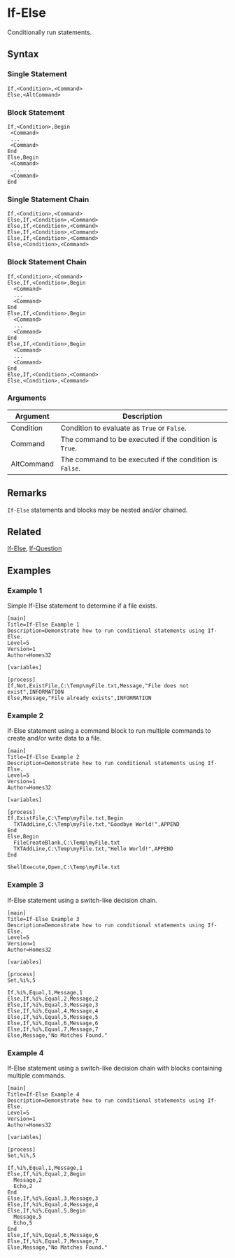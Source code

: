 # If-Else

Conditionally run statements.

## Syntax

### Single Statement

```pebakery
If,<Condition>,<Command>
Else,<AltCommand>
```

### Block Statement

```pebakery
If,<Condition>,Begin
 <Command>
 ...
 <Command>
End
Else,Begin
 <Command>
 ...
 <Command>
End
```

### Single Statement Chain

```pebakery
If,<Condition>,<Command>
Else,If,<Condition>,<Command>
Else,If,<Condition>,<Command>
Else,If,<Condition>,<Command>
Else,If,<Condition>,<Command>
Else,<Condition>,<Command>
```

### Block Statement Chain

```pebakery
If,<Condition>,<Command>
Else,If,<Condition>,Begin
  <Command>
  ...
  <Command>
End  
Else,If,<Condition>,Begin
  <Command>
  ...
  <Command>
End
Else,If,<Condition>,Begin
  <Command>
  ...
  <Command>
End
Else,If,<Condition>,<Command>
Else,<Condition>,<Command>
```

### Arguments

| Argument | Description |
| --- | --- |
| Condition | Condition to evaluate as `True` or `False`. |
| Command | The command to be executed if the condition is `True`. |
| AltCommand | The command to be executed if the condition is `False`. |

## Remarks

`If-Else` statements and blocks may be nested and/or chained.

## Related

[If-Else](./If-Else.md), [If-Question](./If-Question.md)

## Examples

### Example 1

Simple If-Else statement to determine if a file exists.

```pebakery
[main]
Title=If-Else Example 1
Description=Demonstrate how to run conditional statements using If-Else.
Level=5
Version=1
Author=Homes32

[variables]

[process]
If,Not,ExistFile,C:\Temp\myFile.txt,Message,"File does not exist",INFORMATION
Else,Message,"File already exists",INFORMATION
```

### Example 2

If-Else statement using a command block to run multiple commands to create and/or write data to a file.

```pebakery
[main]
Title=If-Else Example 2
Description=Demonstrate how to run conditional statements using If-Else.
Level=5
Version=1
Author=Homes32

[variables]

[process]
If,ExistFile,C:\Temp\myFile.txt,Begin
  TXTAddLine,C:\Temp\myFile.txt,"Goodbye World!",APPEND
End
Else,Begin
  FileCreateBlank,C:\Temp\myFile.txt
  TXTAddLine,C:\Temp\myFile.txt,"Hello World!",APPEND
End

ShellExecute,Open,C:\Temp\myFile.txt
```

### Example 3

If-Else statement using a switch-like decision chain.

```pebakery
[main]
Title=If-Else Example 3
Description=Demonstrate how to run conditional statements using If-Else.
Level=5
Version=1
Author=Homes32

[variables]

[process]
Set,%i%,5

If,%i%,Equal,1,Message,1
Else,If,%i%,Equal,2,Message,2
Else,If,%i%,Equal,3,Message,3
Else,If,%i%,Equal,4,Message,4
Else,If,%i%,Equal,5,Message,5
Else,If,%i%,Equal,6,Message,6
Else,If,%i%,Equal,7,Message,7
Else,Message,"No Matches Found."
```

### Example 4

If-Else statement using a switch-like decision chain with blocks containing multiple commands.

```pebakery
[main]
Title=If-Else Example 4
Description=Demonstrate how to run conditional statements using If-Else.
Level=5
Version=1
Author=Homes32

[variables]

[process]
Set,%i%,5

If,%i%,Equal,1,Message,1
Else,If,%i%,Equal,2,Begin
  Message,2
  Echo,2
End
Else,If,%i%,Equal,3,Message,3
Else,If,%i%,Equal,4,Message,4
Else,If,%i%,Equal,5,Begin
  Message,5
  Echo,5
End
Else,If,%i%,Equal,6,Message,6
Else,If,%i%,Equal,7,Message,7
Else,Message,"No Matches Found."
```